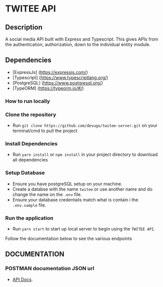 # TWITEE API

## Description

A social media API built with Express and Typescript. This gives APIs from the authentication, authorization, down to the individual entity module.

## Dependencies

- [ExpressJs] (https://expressjs.com/)
- [Typescript] (https://www.typescriptlang.org/)
- [PostgreSQL] (https://www.postgresql.org/)
- [TypeORM] (https://typeorm.io/#/)

### How to run locally

### Clone the repository

- Run `git clone https://github.com/devugo/twitee-server.git` on your terminal/cmd to pull the project

### Install Dependencies

- Run `yarn install` or `npm install` in your project directory to download all dependencies

### Setup Database

- Ensure you have postgreSQL setup on your machine.
- Create a databse with the name `twitee` or use another name and do change the name on the `.env` file.
- Ensure your database credentails match what is contain i the `.env.sample` file.

### Run the application

- Run `yarn start` to start up local server to begin using the `TWITEE API`.

Follow the documentation below to see the various endpoints

## DOCUMENTATION

### POSTMAN documentation JSON url

- [API Docs](https://documenter.getpostman.com/view/14094805/UVJhCuVy).
